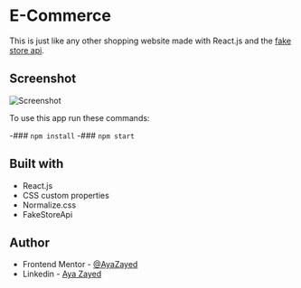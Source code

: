 # E-Commerce

This is just like any other shopping website made with React.js and the [fake store api](https://fakestoreapi.com).

## Screenshot

![Screenshot]()

To use this app run these commands:

-### `npm install`
-### `npm start`

## Built with

- React.js
- CSS custom properties
- Normalize.css
- FakeStoreApi

## Author

- Frontend Mentor - [@AyaZayed](https://www.frontendmentor.io/profile/AyaZayed)
- Linkedin - [Aya Zayed](https://www.linkedin.com/in/aya-zayed-2000/)

